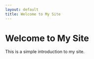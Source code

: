 ```yaml
--- 
layout: default 
title: Welcome to My Site 
--- 
```

# Welcome to My Site 
This is a simple introduction to my site.
